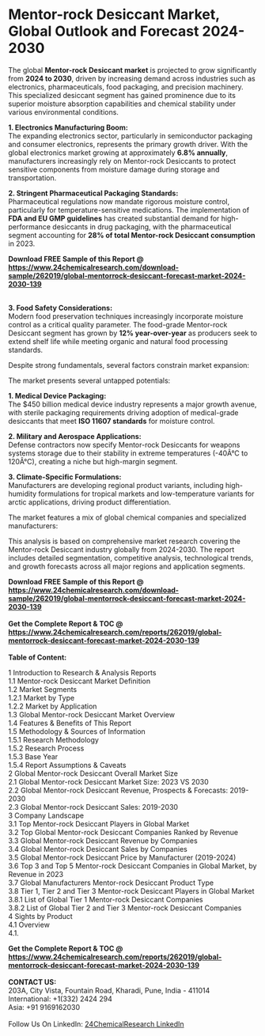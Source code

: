 <h1>Mentor-rock Desiccant Market, Global Outlook and Forecast 2024-2030</h1><p>The global <strong>Mentor-rock Desiccant market</strong> is projected to grow significantly from <strong>2024 to 2030</strong>, driven by increasing demand across industries such as electronics, pharmaceuticals, food packaging, and precision machinery. This specialized desiccant segment has gained prominence due to its superior moisture absorption capabilities and chemical stability under various environmental conditions.</p><p><strong>1. Electronics Manufacturing Boom:</strong><br>
The expanding electronics sector, particularly in semiconductor packaging and consumer electronics, represents the primary growth driver. With the global electronics market growing at approximately <strong>6.8% annually</strong>, manufacturers increasingly rely on Mentor-rock Desiccants to protect sensitive components from moisture damage during storage and transportation.</p><p><strong>2. Stringent Pharmaceutical Packaging Standards:</strong><br>
Pharmaceutical regulations now mandate rigorous moisture control, particularly for temperature-sensitive medications. The implementation of <strong>FDA and EU GMP guidelines</strong> has created substantial demand for high-performance desiccants in drug packaging, with the pharmaceutical segment accounting for <strong>28% of total Mentor-rock Desiccant consumption</strong> in 2023.</p><div><b>Download FREE Sample of this Report @ 
            <a href="https://www.24chemicalresearch.com/download-sample/262019/global-mentorrock-desiccant-forecast-market-2024-2030-139">
            https://www.24chemicalresearch.com/download-sample/262019/global-mentorrock-desiccant-forecast-market-2024-2030-139</a></b></div><br><p><strong>3. Food Safety Considerations:</strong><br>
Modern food preservation techniques increasingly incorporate moisture control as a critical quality parameter. The food-grade Mentor-rock Desiccant segment has grown by <strong>12% year-over-year</strong> as producers seek to extend shelf life while meeting organic and natural food processing standards.</p><p>Despite strong fundamentals, several factors constrain market expansion:</p><p>The market presents several untapped potentials:</p><p><strong>1. Medical Device Packaging:</strong><br>
The $450 billion medical device industry represents a major growth avenue, with sterile packaging requirements driving adoption of medical-grade desiccants that meet <strong>ISO 11607 standards</strong> for moisture control.</p><p><strong>2. Military and Aerospace Applications:</strong><br>
Defense contractors now specify Mentor-rock Desiccants for weapons systems storage due to their stability in extreme temperatures (-40Â°C to 120Â°C), creating a niche but high-margin segment.</p><p><strong>3. Climate-Specific Formulations:</strong><br>
Manufacturers are developing regional product variants, including high-humidity formulations for tropical markets and low-temperature variants for arctic applications, driving product differentiation.</p><p>The market features a mix of global chemical companies and specialized manufacturers:</p><p>This analysis is based on comprehensive market research covering the Mentor-rock Desiccant industry globally from 2024-2030. The report includes detailed segmentation, competitive analysis, technological trends, and growth forecasts across all major regions and application segments.</p><div><b>Download FREE Sample of this Report @ 
            <a href="https://www.24chemicalresearch.com/download-sample/262019/global-mentorrock-desiccant-forecast-market-2024-2030-139">
            https://www.24chemicalresearch.com/download-sample/262019/global-mentorrock-desiccant-forecast-market-2024-2030-139</a></b></div><br><div><b>Get the Complete Report & TOC @ 
            <a href="https://www.24chemicalresearch.com/reports/262019/global-mentorrock-desiccant-forecast-market-2024-2030-139">
            https://www.24chemicalresearch.com/reports/262019/global-mentorrock-desiccant-forecast-market-2024-2030-139</a></b></div><br>
            <b>Table of Content:</b><p>1 Introduction to Research & Analysis Reports<br />
    1.1 Mentor-rock Desiccant Market Definition<br />
    1.2 Market Segments<br />
        1.2.1 Market by Type<br />
        1.2.2 Market by Application<br />
    1.3 Global Mentor-rock Desiccant Market Overview<br />
    1.4 Features & Benefits of This Report<br />
    1.5 Methodology & Sources of Information<br />
        1.5.1 Research Methodology<br />
        1.5.2 Research Process<br />
        1.5.3 Base Year<br />
        1.5.4 Report Assumptions & Caveats<br />
2 Global Mentor-rock Desiccant Overall Market Size<br />
    2.1 Global Mentor-rock Desiccant Market Size: 2023 VS 2030<br />
    2.2 Global Mentor-rock Desiccant Revenue, Prospects & Forecasts: 2019-2030<br />
    2.3 Global Mentor-rock Desiccant Sales: 2019-2030<br />
3 Company Landscape<br />
    3.1 Top Mentor-rock Desiccant Players in Global Market<br />
    3.2 Top Global Mentor-rock Desiccant Companies Ranked by Revenue<br />
    3.3 Global Mentor-rock Desiccant Revenue by Companies<br />
    3.4 Global Mentor-rock Desiccant Sales by Companies<br />
    3.5 Global Mentor-rock Desiccant Price by Manufacturer (2019-2024)<br />
    3.6 Top 3 and Top 5 Mentor-rock Desiccant Companies in Global Market, by Revenue in 2023<br />
    3.7 Global Manufacturers Mentor-rock Desiccant Product Type<br />
    3.8 Tier 1, Tier 2 and Tier 3 Mentor-rock Desiccant Players in Global Market<br />
        3.8.1 List of Global Tier 1 Mentor-rock Desiccant Companies<br />
        3.8.2 List of Global Tier 2 and Tier 3 Mentor-rock Desiccant Companies<br />
4 Sights by Product<br />
    4.1 Overview<br />
        4.1.</p><div><b>Get the Complete Report & TOC @ 
            <a href="https://www.24chemicalresearch.com/reports/262019/global-mentorrock-desiccant-forecast-market-2024-2030-139">
            https://www.24chemicalresearch.com/reports/262019/global-mentorrock-desiccant-forecast-market-2024-2030-139</a></b></div><br><b>CONTACT US:</b><br>
            203A, City Vista, Fountain Road, Kharadi, Pune, India - 411014<br>
            International: +1(332) 2424 294<br>
            Asia: +91 9169162030 <br><br>
            Follow Us On LinkedIn: <a href="https://www.linkedin.com/company/24chemicalresearch/">24ChemicalResearch LinkedIn</a>